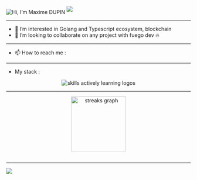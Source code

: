 <img src="https://readme-typing-svg.demolab.com?font=Operator+Mono&size=37&duration=2800&pause=2000&color=FAFAFA&center=true&vCenter=true&width=940&height=50&lines=Hi%2C+I'm+MD+Welcome+to+my+Profile!" align="middle" alt="Hi, I’m Maxime DUPIN">
<img  src="assests/borderseperator.gif">

-----------------

- 👀 I’m interested in Golang and Typescript ecosystem, blockchain
- 💞️ I’m looking to collaborate on any project with fuego dev :fire:

-----------------

- 📫 How to reach me :
<div align = "center">
<!-- <a href="https://www.linkedin.com/in/maxime-dupin-64454a148/" target="_blank" rel="nofollow"><img align="center" alt="Maxime DUPIN Linkdein" height="auto" src="https://img.shields.io/badge/LinkedIn-0077B5?style=for-the-badge&logo=linkedin&logoColor=white" /></a>     <span><a href="https://www.instagram.com/nutstothemoon/" target="_blank" rel="nofollow"><img align="center" alt="Maxime DUPIN Linkdein" height="auto" src="https://img.shields.io/badge/Instagram-E4405F?style=for-the-badge&logo=instagram&logoColor=white" /></a>     </span><span><a href="https://soundcloud.com/maximedupin/tracks" target="_blank" rel="nofollow"><img align="center" alt="Maxime DUPIN SC" height="auto" src="https://img.shields.io/badge/SoundCloud-FF3300?style=for-the-badge&logo=soundcloud&logoColor=white" /></a></span> -->
    
</div>

-----------------

- My stack :
    
<div align = "center">
    <img src="https://skillicons.dev/icons?i=git,bash,typescript,js,solidity,express,nodejs,react,nextjs,tailwind,figma,docker,graphql,mongodb,postgres&perline=5" alt="skills actively learning logos">
    
</div>
  
-----------------

<div align = "center">
  <img src="https://streak-stats.demolab.com?    user=nutstothemoo&theme=highcontrast&hide_border=true&border_radius=0&ring=2100FA&background=000000&fire=0079FA&currStreakNum=0079FA&dates=0079FA&sideNums=0079FA&currStreakLabel=0079FA&stroke=0079FA&sideLabels=0079FA" height="150" alt="streaks graph"  /> 
<!--   <img src="https://github-readme-stats-i66v.vercel.app/api?username=nutstothemoo&show_icons=true&title_color=0079fa&text_color=0079fa&iconcolor=0079fa&hide_border=true&bg_color=000000&border_radius=0&count_private=true&include_all_commits=true" height="150" alt="stats graph"  /> -->
</div> <br>
</div>

-----------------
![](https://raw.githubusercontent.com/Nutstothemoo/github-stats/master/generated/languages.svg#gh-dark-mode-only)
<!-- [![nutstothemoo's Github Activity Graph](https://github-readme-activity-graph.cyclic.app/graph?username=nutstothemoo&custom_title=Nutstothemoo's%20GitHub%20Activity%20Graph&bg_color=000000&color=0079fa&line=2100fa&point=0079fa&area=true&hide_border=true)](https://github.com/Nutstothemoo/github-readme-activity-graph)  /> -->



</p>
